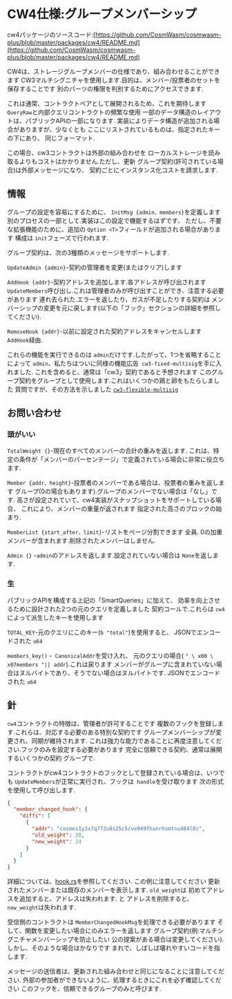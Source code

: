 # CW4仕様:グループメンバーシップ

cw4パッケージのソースコード:[https://github.com/CosmWasm/cosmwasm-plus/blob/master/packages/cw4/README.md](https://github.com/CosmWasm/cosmwasm-plus/blob/master/packages/cw4/README.md)

CW4は、ストレージグループメンバーの仕様であり、組み合わせることができます
CW3マルチシグニチャを使用します.目的は、メンバー/投票者のセットを保存することです
別のパーツの権限を判別するためにアクセスできます.

これは通常、コントラクトペアとして展開されるため、これを期待します
`QueryRaw`と内部クエリコントラクトの頻繁な使用
一部のデータ構造のレイアウトは、パブリックAPIの一部になります.
実装によりデータ構造が追加される場合がありますが、少なくとも
ここにリストされているものは、指定されたキーの下にあり、
同じフォーマット.

この場合、cw3コントラクトは外部の組み合わせを
ローカルストレージを読み取るよりもコストはかかりません.ただし、更新
グループ契約(許可されている場合)は外部メッセージになり、
契約ごとにインスタンス化コストを請求します.

## 情報

グループの設定を容易にするために、 `InitMsg {admin、members}`を定義します
別のプロセスの一部として.実装はこの設定で機能するはずです、
ただし、不要な拡張機能のために、追加の `Option <T>`フィールドが追加される場合があります
構成は `init`フェーズで行われます.

グループ契約は、次の3種類のメッセージをサポートします.

`UpdateAdmin {admin}`-契約の管理者を変更(またはクリア)します

`AddHook {addr}`-契約アドレスを追加します.各アドレスが呼び出されます
`UpdateMembers`呼び出し.これは管理者のみが呼び出すことができ、注意する必要があります
連れ去られた.エラーを返したり、ガスが不足したりする契約は
メンバーシップの変更を元に戻します(以下の「フック」セクションの詳細を参照してください).

`RemoveHook {addr}`-以前に設定された契約アドレスをキャンセルします
`AddHook`経由.

これらの機能を実行できるのは `admin`だけです.したがって、1つを省略することによって
`admin`、私たちはついに同様の機能広告` cw3-fixed-multisig`を手に入れました.
これを含めると、通常は「cw3」契約であると予想されます
このグループ契約をグループとして使用します.これはいくつかの鶏と卵をもたらしました
質問ですが、その方法を示しました
[`cw3-flexible-multisig`](../cw3/03-cw3-flex-spec.md)

## お問い合わせ

### 頭がいい

`TotalWeight {}`-現在のすべてのメンバーの合計の重みを返します.
これは、特定の条件が「メンバーのパーセンテージ」で定義されている場合に非常に役立ちます.

`Member {addr、height}`-投票者のメンバーである場合は、投票者の重みを返します
グループ(0の場合もあります).グループのメンバーでない場合は「なし」です.
高さが設定されていて、cw4実装がスナップショットをサポートしている場合、
これにより、メンバーの重量が返されます
指定された高さのブロックの始まり.

`MemberList {start_after、limit}`-リストをページ分割できます
全員. 0の加重メンバーが含まれます.削除されたメンバーはしません.

`Admin {}` -`admin`のアドレスを返します.設定されていない場合は `None`を返します.

### 生

パブリックAPIを構成する上記の「SmartQueries」に加えて、
効率を向上させるために設計された2つの元のクエリを定義しました
契約コールで.これらは `cw4`によって派生したキーを使用します

`TOTAL_KEY`-元のクエリにこのキー(` b "total" `)を使用すると、
JSONでエンコードされた `u64`

`members_key()` -` CanonicalAddr`を受け入れ、
元のクエリの場合( `" \ x00 \ x07members "|| addr`).これは戻ります
メンバーがグループに含まれていない場合はヌルバイトであり、そうでない場合はヌルバイトです.
JSONでエンコードされた `u64`

## 針

`cw4`コントラクトの特徴は、管理者が許可することです
複数のフックを登録します.これらは、対応する必要のある特別な契約です
グループメンバーシップが変更され、同期が維持されます.
これは強力な能力であることに再度注意してください.フックのみを設定する必要があります
完全に信頼できる契約、通常は展開するいくつかの契約
グループで.

コントラクトがcw4コントラクトのフックとして登録されている場合は、いつでも
`UpdateMembers`が正常に実行され、フックは` handle`を受け取ります
次の形式を使用して呼び出します.

```json
{
  "member_changed_hook": {
    "diffs": [
      {
        "addr": "cosmos1y3x7q772u8s25c5zve949fhanrhvmtnu484l8z",
        "old_weight": 20,
        "new_weight": 24
      }
    ]
  }
}
```

詳細については、[hook.rs](https://github.com/CosmWasm/cosmwasm-plus/blob/master/packages/cw4/src/hook.rs)を参照してください. この例に注意してください
更新されたメンバーまたは既存のメンバーを表示します. `old_weight`は
初めてアドレスを追加すると、アドレスは失われます. と
アドレスを削除すると、 `new_weight`は失われます.

受信側のコントラクトは `MemberChangedHookMsg`を処理できる必要があります
そして、関数を変更したい場合にのみエラーを返します
グループ契約(例:マルチシグニチャメンバーシップを防止したい
公の提案がある場合は変更してください). しかし、そのような場合はかなりです
まれで、しばしば壊れやすいコードを指します.

メッセージの送信者は、更新された組み合わせと同じになることに注意してください.
外部の参加者ができないように、処理するときにこれを必ず確認してください
このフックを、信頼できるグループのみと呼びます.
